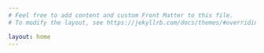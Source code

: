 ```yaml
---
# Feel free to add content and custom Front Matter to this file.
# To modify the layout, see https://jekyllrb.com/docs/themes/#overriding-theme-defaults

layout: home
---
```

<!-- [Github](https://github.com/pavan-gaikwad), [SaveZen](https://savezen.in) -->